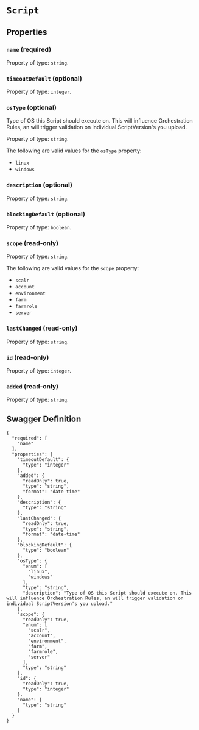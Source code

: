 # `Script` #







## Properties ##

### `name` (required) ###




Property of type: `string`.




### `timeoutDefault` (optional) ###




Property of type: `integer`.




### `osType` (optional) ###

Type of OS this Script should execute on. This will influence Orchestration Rules, an will trigger validation on individual ScriptVersion's you upload.


Property of type: `string`.

 

The following are valid values for the `osType` property:

  + `linux`
  + `windows`




### `description` (optional) ###




Property of type: `string`.




### `blockingDefault` (optional) ###




Property of type: `boolean`.




### `scope` (read-only) ###




Property of type: `string`.

 

The following are valid values for the `scope` property:

  + `scalr`
  + `account`
  + `environment`
  + `farm`
  + `farmrole`
  + `server`




### `lastChanged` (read-only) ###




Property of type: `string`.




### `id` (read-only) ###




Property of type: `integer`.




### `added` (read-only) ###




Property of type: `string`.






## Swagger Definition ##

    {
      "required": [
        "name"
      ], 
      "properties": {
        "timeoutDefault": {
          "type": "integer"
        }, 
        "added": {
          "readOnly": true, 
          "type": "string", 
          "format": "date-time"
        }, 
        "description": {
          "type": "string"
        }, 
        "lastChanged": {
          "readOnly": true, 
          "type": "string", 
          "format": "date-time"
        }, 
        "blockingDefault": {
          "type": "boolean"
        }, 
        "osType": {
          "enum": [
            "linux", 
            "windows"
          ], 
          "type": "string", 
          "description": "Type of OS this Script should execute on. This will influence Orchestration Rules, an will trigger validation on individual ScriptVersion's you upload."
        }, 
        "scope": {
          "readOnly": true, 
          "enum": [
            "scalr", 
            "account", 
            "environment", 
            "farm", 
            "farmrole", 
            "server"
          ], 
          "type": "string"
        }, 
        "id": {
          "readOnly": true, 
          "type": "integer"
        }, 
        "name": {
          "type": "string"
        }
      }
    }
